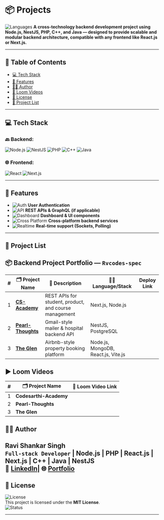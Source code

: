 # 📦 Projects
![Languages](https://img.shields.io/badge/code-MultiLanguage-blue)
**A cross-technology backend development project using Node.js, NestJS, PHP, C++, and Java — designed to provide scalable and modular backend architecture, compatible with any frontend like React.js or Next.js.**

---

## 📑 Table of Contents

- [💻 Tech Stack](#-tech-stack)
- [📝 Features](#-features)
- [👨‍💻 Author](#-author)
- [🧠 Loom Videos](#-project-list)
- [📜 License](#-license)
- [🧠 Project List](#-project-list)

---

## 💻 Tech Stack

### 🔙 Backend:
![Node.js](https://img.shields.io/badge/Backend-Node.js-brightgreen)
![NestJS](https://img.shields.io/badge/Backend-NestJS-red)
![PHP](https://img.shields.io/badge/Backend-PHP-blue)
![C++](https://img.shields.io/badge/Backend-C++-orange)
![Java](https://img.shields.io/badge/Backend-Java-lightgrey)

### 🌐 Frontend:
![React](https://img.shields.io/badge/Frontend-React-blue)
![Next.js](https://img.shields.io/badge/Frontend-Next.js-black)

---

## 📝 Features

- ![Auth](https://img.shields.io/badge/Auth-Enabled-brightgreen) **User Authentication**
- ![API](https://img.shields.io/badge/API-REST%20%26%20GraphQL-khaki) **REST APIs & GraphQL (if applicable)**
- ![Dashboard](https://img.shields.io/badge/UI-Dashboard%20Components-blueviolet) **Dashboard & UI components**
- ![Cross Platform](https://img.shields.io/badge/Backend-CrossPlatform-informational) **Cross-platform backend services**
- ![Realtime](https://img.shields.io/badge/Realtime-Sockets%20%26%20Polling-critical) **Real-time support (Sockets, Polling)**

---


##  🧠 Project List

## 📦 Backend Project Portfolio — `Rvcodes-spec`


|  # | 🗂 Project Name                | 🔧 Description                             | 🧑‍💻 Language/Stack                      | Deploy Link                    |
| -: | ------------------------------ | ------------------------------------------ | --------------------------------------- |--------------------------------- |
|  1 | [**CS-Academy**](https://github.com/Rvcode-spec/Full-Stack-Solution-2025/tree/master/Codesarthi-Academy) | REST APIs for student, product, and course management | Next.js, Node.js                       |
|  2 | [**Pearl-Thoughts**](https://github.com/Rvcode-spec/Full-Stack-Solution-2025/tree/master/Pearl-Thoughts) | Gmail-style mailer & hospital backend API | NestJS, PostgreSQL                     |
|  3 | [**The Glen**](https://github.com/Rvcode-spec/Full-Stack-Solution-2025/tree/master/The%20Glen) | Airbnb-style property booking platform     | Node.js, MongoDB, React.js, Vite.js    |  



## ▶️ Loom Videos
|  # | 🗂 Project Name         | 🔧 Loom Video Link                                   
|:-:|-------------------------|--------------------------------------------------|
| 1 | **Codesarthi-Academy**  |   | 
| 2 | **Pearl-Thoughts**      |     | 
| 3 | **The Glen**            |    | 


## 👨‍💻 Author

**Ravi Shankar Singh**  
`Full-stack Developer` | Node.js | PHP | React.js | Next.js | C++ | Java | NestJS  
🔗 [LinkedIn](https://www.linkedin.com/in/ravishankarsinghsde)| 🌐 [Portfolio](https://your-portfolio-link.com)
---

## 📜 License

![License](https://img.shields.io/badge/License-MIT-yellow)  
This project is licensed under the **MIT License**.  
![Status](https://img.shields.io/badge/Maintained-Yes-success)

---
